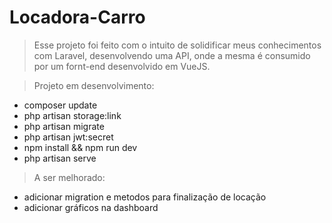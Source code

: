 # Locadora-Carro

> Esse projeto foi feito com o intuito de solidificar meus conhecimentos com Laravel, desenvolvendo uma API, onde a mesma é consumido por um fornt-end desenvolvido em VueJS.

> Projeto em desenvolvimento:

- composer update
- php artisan storage:link
- php artisan migrate
- php artisan jwt:secret
- npm install && npm run dev
- php artisan serve

> A ser melhorado:

- adicionar migration e metodos para finalização de locação
- adicionar gráficos na dashboard
